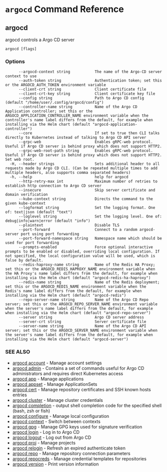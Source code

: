 # `argocd` Command Reference

## argocd

argocd controls a Argo CD server

```
argocd [flags]
```

### Options

```
      --argocd-context string           The name of the Argo-CD server context to use
      --auth-token string               Authentication token; set this or the ARGOCD_AUTH_TOKEN environment variable
      --client-crt string               Client certificate file
      --client-crt-key string           Client certificate key file
      --config string                   Path to Argo CD config (default "/home/user/.config/argocd/config")
      --controller-name string          Name of the Argo CD Application controller; set this or the ARGOCD_APPLICATION_CONTROLLER_NAME environment variable when the controller's name label differs from the default, for example when installing via the Helm chart (default "argocd-application-controller")
      --core                            If set to true then CLI talks directly to Kubernetes instead of talking to Argo CD API server
      --grpc-web                        Enables gRPC-web protocol. Useful if Argo CD server is behind proxy which does not support HTTP2.
      --grpc-web-root-path string       Enables gRPC-web protocol. Useful if Argo CD server is behind proxy which does not support HTTP2. Set web root.
  -H, --header strings                  Sets additional header to all requests made by Argo CD CLI. (Can be repeated multiple times to add multiple headers, also supports comma separated headers)
  -h, --help                            help for argocd
      --http-retry-max int              Maximum number of retries to establish http connection to Argo CD server
      --insecure                        Skip server certificate and domain verification
      --kube-context string             Directs the command to the given kube-context
      --logformat string                Set the logging format. One of: text|json (default "text")
      --loglevel string                 Set the logging level. One of: debug|info|warn|error (default "info")
      --plaintext                       Disable TLS
      --port-forward                    Connect to a random argocd-server port using port forwarding
      --port-forward-namespace string   Namespace name which should be used for port forwarding
      --prompts-enabled                 Force optional interactive prompts to be enabled or disabled, overriding local configuration. If not specified, the local configuration value will be used, which is false by default.
      --redis-haproxy-name string       Name of the Redis HA Proxy; set this or the ARGOCD_REDIS_HAPROXY_NAME environment variable when the HA Proxy's name label differs from the default, for example when installing via the Helm chart (default "argocd-redis-ha-haproxy")
      --redis-name string               Name of the Redis deployment; set this or the ARGOCD_REDIS_NAME environment variable when the Redis's name label differs from the default, for example when installing via the Helm chart (default "argocd-redis")
      --repo-server-name string         Name of the Argo CD Repo server; set this or the ARGOCD_REPO_SERVER_NAME environment variable when the server's name label differs from the default, for example when installing via the Helm chart (default "argocd-repo-server")
      --server string                   Argo CD server address
      --server-crt string               Server certificate file
      --server-name string              Name of the Argo CD API server; set this or the ARGOCD_SERVER_NAME environment variable when the server's name label differs from the default, for example when installing via the Helm chart (default "argocd-server")
```

### SEE ALSO

* [argocd account](argocd_account.md)	 - Manage account settings
* [argocd admin](argocd_admin.md)	 - Contains a set of commands useful for Argo CD administrators and requires direct Kubernetes access
* [argocd app](argocd_app.md)	 - Manage applications
* [argocd appset](argocd_appset.md)	 - Manage ApplicationSets
* [argocd cert](argocd_cert.md)	 - Manage repository certificates and SSH known hosts entries
* [argocd cluster](argocd_cluster.md)	 - Manage cluster credentials
* [argocd completion](argocd_completion.md)	 - output shell completion code for the specified shell (bash, zsh or fish)
* [argocd configure](argocd_configure.md)	 - Manage local configuration
* [argocd context](argocd_context.md)	 - Switch between contexts
* [argocd gpg](argocd_gpg.md)	 - Manage GPG keys used for signature verification
* [argocd login](argocd_login.md)	 - Log in to Argo CD
* [argocd logout](argocd_logout.md)	 - Log out from Argo CD
* [argocd proj](argocd_proj.md)	 - Manage projects
* [argocd relogin](argocd_relogin.md)	 - Refresh an expired authenticate token
* [argocd repo](argocd_repo.md)	 - Manage repository connection parameters
* [argocd repocreds](argocd_repocreds.md)	 - Manage credential templates for repositories
* [argocd version](argocd_version.md)	 - Print version information

